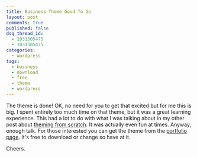 ```yaml
---
title: Business Theme Good To Go
layout: post
comments: true
published: false
dsq_thread_id:
  - 1031305475
  - 1031305475
categories:
  - wordpress
tags:
  - business
  - download
  - free
  - theme
  - wordpress
---
```


The theme is done! OK, no need for you to get that excited but for me this is big. I spent entirely too much time on that theme, but it was a great learning experience. This had a lot to do with what I was talking about in my other post about [theming from scratch][1]. It was actually even fun at times. Anyway, enough talk. For those interested you can get the theme from the [portfolio page][2]. It's free to download or change so have at it.

Cheers.

[1]: http://iansinnott.com/blog/wordpress-theming-from-scratch/ "WordPress Theming From Scratch"
[2]: http://iansinnott.com/portfolio/wordpress-theme-business/ "WordPress Theme: Business"

